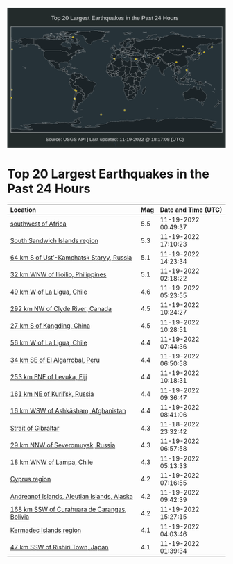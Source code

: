 ![Map](./map.png)

# Top 20 Largest Earthquakes in the Past 24 Hours

| Location | Mag | Date and Time (UTC) |
|:---|:---|:---|
| [southwest of Africa](https://earthquake.usgs.gov/earthquakes/eventpage/us7000iqvt) | 5.5 | 11-19-2022 00:49:37 |
| [South Sandwich Islands region](https://earthquake.usgs.gov/earthquakes/eventpage/us7000ir0a) | 5.3 | 11-19-2022 17:10:23 |
| [64 km S of Ust’-Kamchatsk Staryy, Russia](https://earthquake.usgs.gov/earthquakes/eventpage/us7000iqzv) | 5.1 | 11-19-2022 14:23:34 |
| [32 km WNW of Ilioilio, Philippines](https://earthquake.usgs.gov/earthquakes/eventpage/us7000iqwa) | 5.1 | 11-19-2022 02:18:22 |
| [49 km W of La Ligua, Chile](https://earthquake.usgs.gov/earthquakes/eventpage/us7000iqx7) | 4.6 | 11-19-2022 05:23:55 |
| [292 km NW of Clyde River, Canada](https://earthquake.usgs.gov/earthquakes/eventpage/us7000iqz2) | 4.5 | 11-19-2022 10:24:27 |
| [27 km S of Kangding, China](https://earthquake.usgs.gov/earthquakes/eventpage/us7000iqz3) | 4.5 | 11-19-2022 10:28:51 |
| [56 km W of La Ligua, Chile](https://earthquake.usgs.gov/earthquakes/eventpage/us7000iqy7) | 4.4 | 11-19-2022 07:44:36 |
| [34 km SE of El Algarrobal, Peru](https://earthquake.usgs.gov/earthquakes/eventpage/us7000iqxu) | 4.4 | 11-19-2022 06:50:58 |
| [253 km ENE of Levuka, Fiji](https://earthquake.usgs.gov/earthquakes/eventpage/us7000iqz1) | 4.4 | 11-19-2022 10:18:31 |
| [161 km NE of Kuril’sk, Russia](https://earthquake.usgs.gov/earthquakes/eventpage/us7000iqyp) | 4.4 | 11-19-2022 09:36:47 |
| [16 km WSW of Ashkāsham, Afghanistan](https://earthquake.usgs.gov/earthquakes/eventpage/us7000iqye) | 4.4 | 11-19-2022 08:41:06 |
| [Strait of Gibraltar](https://earthquake.usgs.gov/earthquakes/eventpage/us7000iqvl) | 4.3 | 11-18-2022 23:32:42 |
| [29 km NNW of Severomuysk, Russia](https://earthquake.usgs.gov/earthquakes/eventpage/us7000iqy4) | 4.3 | 11-19-2022 06:57:58 |
| [18 km WNW of Lampa, Chile](https://earthquake.usgs.gov/earthquakes/eventpage/us7000iqx3) | 4.3 | 11-19-2022 05:13:33 |
| [Cyprus region](https://earthquake.usgs.gov/earthquakes/eventpage/us7000iqy2) | 4.2 | 11-19-2022 07:16:55 |
| [Andreanof Islands, Aleutian Islands, Alaska](https://earthquake.usgs.gov/earthquakes/eventpage/us7000iqyr) | 4.2 | 11-19-2022 09:42:39 |
| [168 km SSW of Curahuara de Carangas, Bolivia](https://earthquake.usgs.gov/earthquakes/eventpage/us7000ir01) | 4.2 | 11-19-2022 15:27:15 |
| [Kermadec Islands region](https://earthquake.usgs.gov/earthquakes/eventpage/us7000iqwn) | 4.1 | 11-19-2022 04:03:46 |
| [47 km SSW of Rishiri Town, Japan](https://earthquake.usgs.gov/earthquakes/eventpage/us7000iqw6) | 4.1 | 11-19-2022 01:39:34 |
